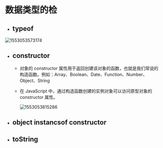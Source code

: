 # 数据类型的检

+ ## typeof

![1553053573174](C:\Users\Administrator\AppData\Roaming\Typora\typora-user-images\1553053573174.png)

+ ## constructor

  + 对象的 constructor 属性用于返回创建该对象的函数，也就是我们常说的构造函数。例如：Array、Boolean、Date、Function、Number、Object、String

  + 在 JavaScript 中，通过构造函数创建的实例对象可以访问原型对象的constructor 属性。

    ![1553053815286](C:\Users\Administrator\AppData\Roaming\Typora\typora-user-images\1553053815286.png)

+ ## object instancsof constructor



+ ## toString

  